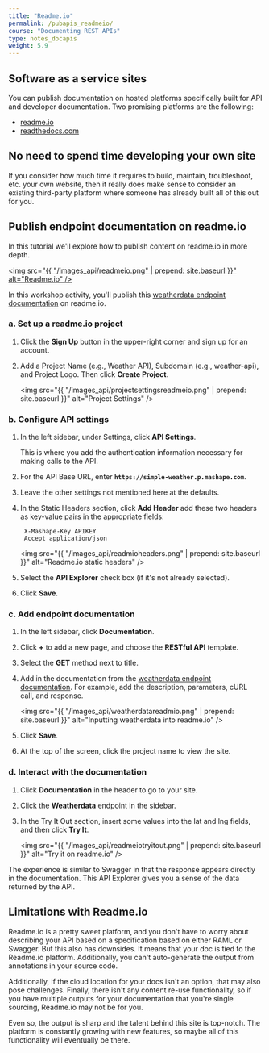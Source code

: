 ```yaml
---
title: "Readme.io"
permalink: /pubapis_readmeio/
course: "Documenting REST APIs"
type: notes_docapis
weight: 5.9
---
```


## Software as a service sites

You can publish documentation on hosted platforms specifically built for API and developer documentation. Two promising platforms are the following:

* [readme.io](http://readme.io)
* [readthedocs.com](http://readthedocs.com)

## No need to spend time developing your own site

If you consider how much time it requires to build, maintain, troubleshoot, etc. your own website, then it really does make sense to consider an existing third-party platform where someone has already built all of this out for you.

## Publish endpoint documentation on readme.io

In this tutorial we'll explore how to publish content on readme.io in more depth.

<a href="http://readme.io"><img src="{{ "/images_api/readmeio.png" | prepend: site.baseurl }}" alt="Readme.io" /></a>

In this workshop activity, you'll publish this [weatherdata endpoint documentation](https://www.mashape.com/fyhao/weather-13#weatherdata) on readme.io. 

### a. Set up a readme.io project

1. Click the **Sign Up** button in the upper-right corner and sign up for an account.
2. Add a Project Name (e.g., Weather API), Subdomain (e.g., weather-api), and Project Logo. Then click **Create Project**.
	
	<img src="{{ "/images_api/projectsettingsreadmeio.png" | prepend: site.baseurl }}" alt="Project Settings" />

### b. Configure API settings

1. In the left sidebar, under Settings, click **API Settings**. 

	This is where you add the authentication information necessary for making calls to the API.

2. For the API Base URL, enter **`https://simple-weather.p.mashape.com`**.
3. Leave the other settings not mentioned here at the defaults.
4. In the Static Headers section, click **Add Header** add these two headers as key-value pairs in the appropriate fields: 
	
   ```
	X-Mashape-Key APIKEY
	Accept application/json
   ```
	
	<img src="{{ "/images_api/readmioheaders.png" | prepend: site.baseurl }}" alt="Readme.io static headers" />
	
5. Select the **API Explorer** check box (if it's not already selected).
6. Click **Save**.

### c. Add endpoint documentation

1. In the left sidebar, click **Documentation**. 
2. Click **+** to add a new page, and choose the **RESTful API** template. 
3. Select the **GET** method next to title.	
4. Add in the documentation from the [weatherdata endpoint documentation](https://www.mashape.com/fyhao/weather-13#weatherdata). For example, add the description, parameters, cURL call, and response.
	
	<img src="{{ "/images_api/weatherdatareadmio.png" | prepend: site.baseurl }}" alt="Inputting weatherdata into readme.io" />
	
 5. Click **Save**. 
 6. At the top of the screen, click the project name to view the site. 
 
### d. Interact with the documentation
 
 1. Click **Documentation** in the header to go to your site.
 2. Click the **Weatherdata** endpoint in the sidebar.
 3. In the Try It Out section, insert some values into the lat and lng fields, and then click **Try It**.
    
	<img src="{{ "/images_api/readmeiotryitout.png" | prepend: site.baseurl }}" alt="Try it on readme.io" />
	
The experience is similar to Swagger in that the response appears directly in the documentation. This API Explorer gives you a sense of the data returned by the API.

## Limitations with Readme.io

Readme.io is a pretty sweet platform, and you don't have to worry about describing your API based on a specification based on either RAML or Swagger. But this also has downsides. It means that your doc is tied to the Readme.io platform. Additionally, you can't auto-generate the output from annotations in your source code. 

Additionally, if the cloud location for your docs isn't an option, that may also pose challenges. Finally, there isn't any content re-use functionality, so if you have multiple outputs for your documentation that you're single sourcing, Readme.io may not be for you. 

Even so, the output is sharp and the talent behind this site is top-notch. The platform is constantly growing with new features, so maybe all of this functionality will eventually be there.



